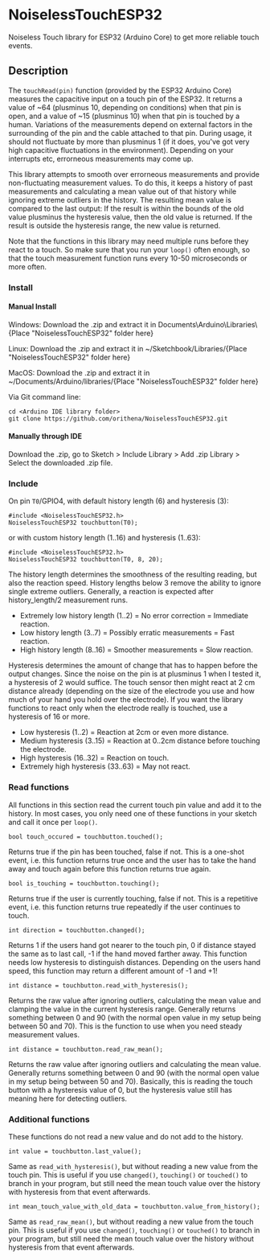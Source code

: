 # NoiselessTouchESP32

Noiseless Touch library for ESP32 (Arduino Core) to get more reliable touch events.

## Description

The `touchRead(pin)` function (provided by the ESP32 Arduino Core) measures 
the capacitive input on a touch pin of the ESP32. It returns a value of 
~64 (plusminus 10, depending on conditions) when that pin is open, and a 
value of ~15 (plusminus 10) when that pin is touched by a human.
Variations of the measurements depend on external factors in the surrounding
of the pin and the cable attached to that pin. During usage, it should not 
fluctuate by more than plusminus 1 (if it does, you've got very high 
capacitive fluctuations in the environment).
Depending on your interrupts etc, errorneous measurements may come up.

This library attempts to smooth over errorneous measurements and provide 
non-fluctuating measurement values. To do this, it keeps a history of past 
measurements and calculating a mean value out of that history while ignoring
extreme outliers in the history. The resulting mean value is compared to the
last output: If the result is within the bounds of the old value plusminus
the hysteresis value, then the old value is returned. If the result is
outside the hysteresis range, the new value is returned.

Note that the functions in this library may need multiple runs before they 
react to a touch. So make sure that you run your `loop()` often enough, so that
the touch measurement function runs every 10-50 microseconds or more often.

### Install

#### Manual Install

Windows: Download the .zip and extract it in Documents\Arduino\Libraries\\\{Place "NoiselessTouchESP32" folder here}

Linux: Download the .zip and extract it in ~/Sketchbook/Libraries/{Place "NoiselessTouchESP32" folder here}

MacOS: Download the .zip and extract it in ~/Documents/Arduino/libraries/{Place "NoiselessTouchESP32" folder here}

Via Git command line:
```
cd <Arduino IDE library folder>
git clone https://github.com/orithena/NoiselessTouchESP32.git
```

#### Manually through IDE

Download the .zip, go to Sketch > Include Library > Add .zip Library > Select the downloaded .zip file.

### Include

On pin `T0`/GPIO4, with default history length (6) and hysteresis (3):
```
#include <NoiselessTouchESP32.h>
NoiselessTouchESP32 touchbutton(T0);
```
or with custom history length (1..16) and hysteresis (1..63):
```
#include <NoiselessTouchESP32.h>
NoiselessTouchESP32 touchbutton(T0, 8, 20);
```

The history length determines the smoothness of the resulting reading,
but also the reaction speed. History lengths below 3 remove the ability
to ignore single extreme outliers. Generally, a reaction is expected after
history_length/2 measurement runs.

*  Extremely low history length (1..2) = No error correction = Immediate reaction.
*  Low history length (3..7) = Possibly erratic measurements = Fast reaction.
*  High history length (8..16) = Smoother measurements = Slow reaction.

Hysteresis determines the amount of change that has to happen before the
output changes. Since the noise on the pin is at plusminus 1 when I tested
it, a hysteresis of 2 would suffice. The touch sensor then might react at 
2 cm distance already (depending on the size of the electrode you use and
how much of your hand you hold over the electrode). If you want the library
functions to react only when the electrode really is touched, use a hysteresis
of 16 or more.

*  Low hysteresis (1..2) = Reaction at 2cm or even more distance.
*  Medium hysteresis (3..15) = Reaction at 0..2cm distance before touching the electrode.
*  High hysteresis (16..32) = Reaction on touch.
*  Extremely high hysteresis (33..63) = May not react.

### Read functions

All functions in this section read the current touch pin value and add it to
the history. In most cases, you only need one of these functions in your 
sketch and call it once per `loop()`.

```
bool touch_occured = touchbutton.touched();
```
Returns true if the pin has been touched, false if not. This is a one-shot 
event, i.e. this function returns true once and the user has to take the
hand away and touch again before this function returns true again.

```
bool is_touching = touchbutton.touching();
```
Returns true if the user is currently touching, false if not. This is a
repetitive event, i.e. this function returns true repeatedly if the user
continues to touch.

```
int direction = touchbutton.changed();
```
Returns 1 if the users hand got nearer to the touch pin, 0 if distance stayed
the same as to last call, -1 if the hand moved farther away. This function
needs low hysteresis to distinguish distances. Depending on the users hand speed,
this function may return a different amount of -1 and +1!

```
int distance = touchbutton.read_with_hysteresis();
```
Returns the raw value after ignoring outliers, calculating the mean value and
clamping the value in the current hysteresis range. Generally returns something
between 0 and 90 (with the normal open value in my setup being between 50 and 70).
This is the function to use when you need steady measurement values.

```
int distance = touchbutton.read_raw_mean();
```
Returns the raw value after ignoring outliers and calculating the mean value.
Generally returns something between 0 and 90 (with the normal open value in 
my setup being between 50 and 70). Basically, this is reading the touch button
with a hysteresis value of 0, but the hysteresis value still has meaning
here for detecting outliers.


### Additional functions

These functions do not read a new value and do not add to the history.

```
int value = touchbutton.last_value();
```
Same as `read_with_hysteresis()`, but without reading a new value from the 
touch pin. This is useful if you use `changed()`, `touching()` or `touched()`
to branch in your program, but still need the mean touch value over the
history with hysteresis from that event afterwards.

```
int mean_touch_value_with_old_data = touchbutton.value_from_history();
```
Same as `read_raw_mean()`, but without reading a new value from the touch pin.
This is useful if you use `changed()`, `touching()` or `touched()` to branch
in your program, but still need the mean touch value over the history
without hysteresis from that event afterwards.
